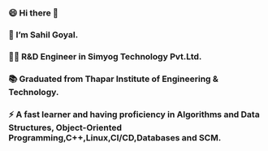 ### 😄 Hi there 👋
### 🔭 I’m Sahil Goyal.
### 👨‍💻 R&D Engineer in Simyog Technology Pvt.Ltd.
### 📚 Graduated from Thapar Institute of Engineering & Technology.
### ⚡ A fast learner and having proficiency in Algorithms and Data Structures, Object-Oriented Programming,C++,Linux,CI/CD,Databases and SCM.
<!--
**sahil4129/sahil4129** is a ✨ _special_ ✨ repository because its `README.md` (this file) appears on your GitHub profile.

Here are some ideas to get you started:

- 🔭 I’m currently working on 
- 🌱 I’m currently learning ...
- 👯 I’m looking to collaborate on ...
- 🤔 I’m looking for help with ...
- 💬 Ask me about ...
- 📫 How to reach me: ...
- 😄 Pronouns: ...
- ⚡ Fun fact: ...
-->
